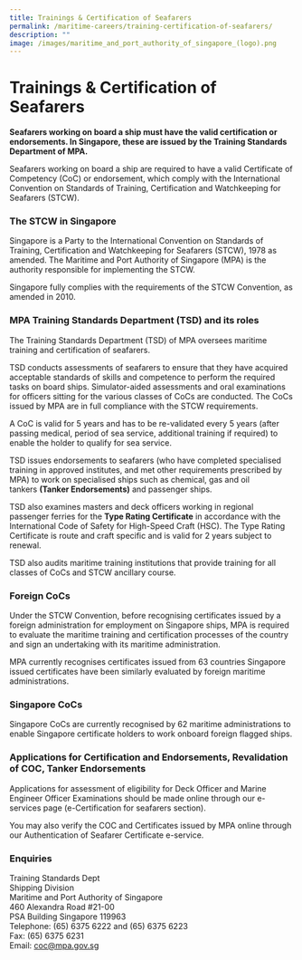 ```yaml
---
title: Trainings & Certification of Seafarers
permalink: /maritime-careers/training-certification-of-seafarers/
description: ""
image: /images/maritime_and_port_authority_of_singapore_(logo).png
---
```

Trainings & Certification of Seafarers
======================================

**Seafarers working on board a ship must have the valid certification or endorsements. In Singapore, these are issued by the Training Standards Department of MPA.**  
  
Seafarers working on board a ship are required to have a valid Certificate of Competency (CoC) or endorsement, which comply with the International Convention on Standards of Training, Certification and Watchkeeping for Seafarers (STCW).

### The STCW in Singapore  

Singapore is a Party to the International Convention on Standards of Training, Certification and Watchkeeping for Seafarers (STCW), 1978 as amended. The Maritime and Port Authority of Singapore (MPA) is the authority responsible for implementing the STCW.  
  
Singapore fully complies with the requirements of the STCW Convention, as amended in 2010.

### MPA Training Standards Department (TSD) and its roles  

The Training Standards Department (TSD) of MPA oversees maritime training and certification of seafarers.  
  
TSD conducts assessments of seafarers to ensure that they have acquired acceptable standards of skills and competence to perform the required tasks on board ships. Simulator-aided assessments and oral examinations for officers sitting for the various classes of CoCs are conducted. The CoCs issued by MPA are in full compliance with the STCW requirements.  
  
A CoC is valid for 5 years and has to be re-validated every 5 years (after passing medical, period of sea service, additional training if required) to enable the holder to qualify for sea service.  
  
TSD issues endorsements to seafarers (who have completed specialised training in approved institutes, and met other requirements prescribed by MPA) to work on specialised ships such as chemical, gas and oil tankers **(Tanker Endorsements)** and passenger ships.  
  
TSD also examines masters and deck officers working in regional passenger ferries for the **Type Rating Certificate** in accordance with the International Code of Safety for High-Speed Craft (HSC). The Type Rating Certificate is route and craft specific and is valid for 2 years subject to renewal.  
  
TSD also audits maritime training institutions that provide training for all classes of CoCs and STCW ancillary course.

### Foreign CoCs  

Under the STCW Convention, before recognising certificates issued by a foreign administration for employment on Singapore ships, MPA is required to evaluate the maritime training and certification processes of the country and sign an undertaking with its maritime administration.  
  
MPA currently recognises certificates issued from 63 countries Singapore issued certificates have been similarly evaluated by foreign maritime administrations.

### Singapore CoCs  

Singapore CoCs are currently recognised by 62 maritime administrations to enable Singapore certificate holders to work onboard foreign flagged ships.

### Applications for Certification and Endorsements, Revalidation of COC, Tanker Endorsements  

Applications for assessment of eligibility for Deck Officer and Marine Engineer Officer Examinations should be made online through our e-services page (e-Certification for seafarers section).  
  
You may also verify the COC and Certificates issued by MPA online through our Authentication of Seafarer Certificate e-service.

### Enquiries  

Training Standards Dept  
Shipping Division  
Maritime and Port Authority of Singapore  
460 Alexandra Road #21-00  
PSA Building Singapore 119963  
Telephone: (65) 6375 6222 and (65) 6375 6223  
Fax: (65) 6375 6231  
Email: [coc@mpa.gov.sg](mailto:coc@mpa.gov.sg)